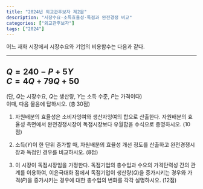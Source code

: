 ```yaml
---
title: "2024년 외교관후보자 제2문"
description: "시장수요·소득효율성·독점과 완전경쟁 비교"
categories: ["외교관후보자"]
tags: ["2024"]
---
```


어느 재화 시장에서 시장수요와 기업의 비용함수는 다음과 같다.  

---
$Q = 240 - P + 5Y$  
$C = 4Q + 79Q + 50$  
---

(단, $Q$는 시장수요, $Q$는 생산량, $Y$는 소득 수준, $P$는 가격이다)  
이때, 다음 물음에 답하시오. (총 30점)

1) 자원배분의 효율성은 소비자잉여와 생산자잉여의 합으로 산출한다. 자원배분의 효율성 측면에서 완전경쟁시장이 독점시장보다 우월함을 수식으로 증명하시오. (10점)

2) 소득($Y$)이 한 단위 증가할 때, 자원배분의 효율성 개선 정도를 산출하고 완전경쟁시장과 독점인 경우를 비교하시오. (8점)

3) 이 시장이 독점시장임을 가정한다. 독점기업의 총수입과 수요의 가격탄력성 간의 관계를 이용하여, 이윤극대화 점에서 독점기업이 생산량($Q$)을 증가시키는 경우와 가격($P$)을 증가시키는 경우에 대한 총수입의 변화를 각각 설명하시오. (12점)